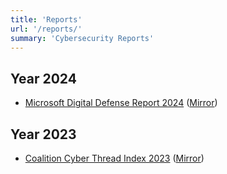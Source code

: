 ```yaml
---
title: 'Reports'
url: '/reports/'
summary: 'Cybersecurity Reports'
---
```


## Year 2024

* [Microsoft Digital Defense Report 2024](https://www.microsoft.com/en-us/security/security-insider/intelligence-reports/microsoft-digital-defense-report-2024) ([Mirror](/reports/microsoft/2024/Microsoft-Digital-Defense-Report-2024.pdf))

## Year 2023

* [Coalition Cyber Thread Index 2023](https://www.coalitioninc.com/blog/2023-coalition-cyber-threat-index) ([Mirror](/reports/coalition/2023/Coalition_Cyber-Threat-Index-2023.pdf))